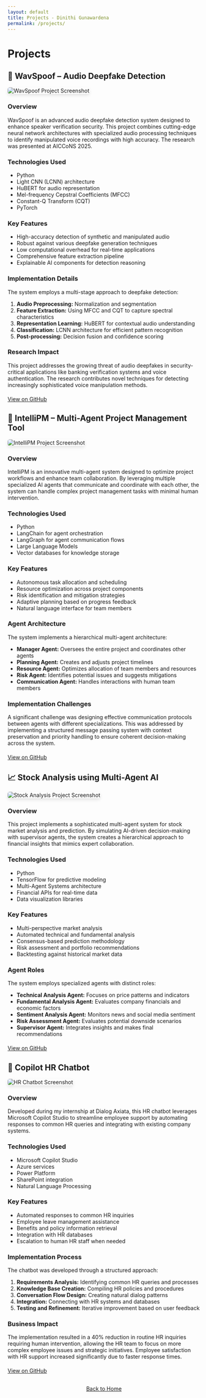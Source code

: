 ```yaml
---
layout: default
title: Projects - Dinithi Gunawardena
permalink: /projects/
---
```


# Projects

<div class="project-card" id="wavspoof">
  <h2>🧠 WavSpoof – Audio Deepfake Detection</h2>
  <img src="/images/wavspoof.png" alt="WavSpoof Project Screenshot" style="max-width: 600px; border-radius: 5px; box-shadow: 0 4px 8px rgba(0,0,0,0.1);"/>
  
  <h3>Overview</h3>
  <p>
    WavSpoof is an advanced audio deepfake detection system designed to enhance speaker verification security. This project combines cutting-edge neural network architectures with specialized audio processing techniques to identify manipulated voice recordings with high accuracy. The research was presented at AICCoNS 2025.
  </p>
  
  <h3>Technologies Used</h3>
  <ul>
    <li>Python</li>
    <li>Light CNN (LCNN) architecture</li>
    <li>HuBERT for audio representation</li>
    <li>Mel-frequency Cepstral Coefficients (MFCC)</li>
    <li>Constant-Q Transform (CQT)</li>
    <li>PyTorch</li>
  </ul>
  
  <h3>Key Features</h3>
  <ul>
    <li>High-accuracy detection of synthetic and manipulated audio</li>
    <li>Robust against various deepfake generation techniques</li>
    <li>Low computational overhead for real-time applications</li>
    <li>Comprehensive feature extraction pipeline</li>
    <li>Explainable AI components for detection reasoning</li>
  </ul>
  
  <h3>Implementation Details</h3>
  <p>
    The system employs a multi-stage approach to deepfake detection:
  </p>
  <ol>
    <li><strong>Audio Preprocessing:</strong> Normalization and segmentation</li>
    <li><strong>Feature Extraction:</strong> Using MFCC and CQT to capture spectral characteristics</li>
    <li><strong>Representation Learning:</strong> HuBERT for contextual audio understanding</li>
    <li><strong>Classification:</strong> LCNN architecture for efficient pattern recognition</li>
    <li><strong>Post-processing:</strong> Decision fusion and confidence scoring</li>
  </ol>
  
  <h3>Research Impact</h3>
  <p>
    This project addresses the growing threat of audio deepfakes in security-critical applications like banking verification systems and voice authentication. The research contributes novel techniques for detecting increasingly sophisticated voice manipulation methods.
  </p>
  
  <div style="margin-top: 20px;">
    <a href="https://github.com/DinithiG/WavSpoof" class="btn" target="_blank"><i class="fab fa-github"></i> View on GitHub</a>
  </div>
</div>

<div class="project-card" id="intellipm">
  <h2>🤖 IntelliPM – Multi-Agent Project Management Tool</h2>
  <img src="/images/intellipm.png" alt="IntelliPM Project Screenshot" style="max-width: 600px; border-radius: 5px; box-shadow: 0 4px 8px rgba(0,0,0,0.1);"/>
  
  <h3>Overview</h3>
  <p>
    IntelliPM is an innovative multi-agent system designed to optimize project workflows and enhance team collaboration. By leveraging multiple specialized AI agents that communicate and coordinate with each other, the system can handle complex project management tasks with minimal human intervention.
  </p>
  
  <h3>Technologies Used</h3>
  <ul>
    <li>Python</li>
    <li>LangChain for agent orchestration</li>
    <li>LangGraph for agent communication flows</li>
    <li>Large Language Models</li>
    <li>Vector databases for knowledge storage</li>
  </ul>
  
  <h3>Key Features</h3>
  <ul>
    <li>Autonomous task allocation and scheduling</li>
    <li>Resource optimization across project components</li>
    <li>Risk identification and mitigation strategies</li>
    <li>Adaptive planning based on progress feedback</li>
    <li>Natural language interface for team members</li>
  </ul>
  
  <h3>Agent Architecture</h3>
  <p>
    The system implements a hierarchical multi-agent architecture:
  </p>
  <ul>
    <li><strong>Manager Agent:</strong> Oversees the entire project and coordinates other agents</li>
    <li><strong>Planning Agent:</strong> Creates and adjusts project timelines</li>
    <li><strong>Resource Agent:</strong> Optimizes allocation of team members and resources</li>
    <li><strong>Risk Agent:</strong> Identifies potential issues and suggests mitigations</li>
    <li><strong>Communication Agent:</strong> Handles interactions with human team members</li>
  </ul>
  
  <h3>Implementation Challenges</h3>
  <p>
    A significant challenge was designing effective communication protocols between agents with different specializations. This was addressed by implementing a structured message passing system with context preservation and priority handling to ensure coherent decision-making across the system.
  </p>
  
  <div style="margin-top: 20px;">
    <a href="https://github.com/DinithiG/IntelliPM" class="btn" target="_blank"><i class="fab fa-github"></i> View on GitHub</a>
  </div>
</div>

<div class="project-card" id="stock-analysis">
  <h2>📈 Stock Analysis using Multi-Agent AI</h2>
  <img src="/images/stock-analysis.png" alt="Stock Analysis Project Screenshot" style="max-width: 600px; border-radius: 5px; box-shadow: 0 4px 8px rgba(0,0,0,0.1);"/>
  
  <h3>Overview</h3>
  <p>
    This project implements a sophisticated multi-agent system for stock market analysis and prediction. By simulating AI-driven decision-making with supervisor agents, the system creates a hierarchical approach to financial insights that mimics expert collaboration.
  </p>
  
  <h3>Technologies Used</h3>
  <ul>
    <li>Python</li>
    <li>TensorFlow for predictive modeling</li>
    <li>Multi-Agent Systems architecture</li>
    <li>Financial APIs for real-time data</li>
    <li>Data visualization libraries</li>
  </ul>
  
  <h3>Key Features</h3>
  <ul>
    <li>Multi-perspective market analysis</li>
    <li>Automated technical and fundamental analysis</li>
    <li>Consensus-based prediction methodology</li>
    <li>Risk assessment and portfolio recommendations</li>
    <li>Backtesting against historical market data</li>
  </ul>
  
  <h3>Agent Roles</h3>
  <p>
    The system employs specialized agents with distinct roles:
  </p>
  <ul>
    <li><strong>Technical Analysis Agent:</strong> Focuses on price patterns and indicators</li>
    <li><strong>Fundamental Analysis Agent:</strong> Evaluates company financials and economic factors</li>
    <li><strong>Sentiment Analysis Agent:</strong> Monitors news and social media sentiment</li>
    <li><strong>Risk Assessment Agent:</strong> Evaluates potential downside scenarios</li>
    <li><strong>Supervisor Agent:</strong> Integrates insights and makes final recommendations</li>
  </ul>
  
  <div style="margin-top: 20px;">
    <a href="https://github.com/DinithiG/StockAnalysisAI" class="btn" target="_blank"><i class="fab fa-github"></i> View on GitHub</a>
  </div>
</div>

<div class="project-card" id="hr-chatbot">
  <h2>💬 Copilot HR Chatbot</h2>
  <img src="/images/hr-chatbot.png" alt="HR Chatbot Screenshot" style="max-width: 600px; border-radius: 5px; box-shadow: 0 4px 8px rgba(0,0,0,0.1);"/>
  
  <h3>Overview</h3>
  <p>
    Developed during my internship at Dialog Axiata, this HR chatbot leverages Microsoft Copilot Studio to streamline employee support by automating responses to common HR queries and integrating with existing company systems.
  </p>
  
  <h3>Technologies Used</h3>
  <ul>
    <li>Microsoft Copilot Studio</li>
    <li>Azure services</li>
    <li>Power Platform</li>
    <li>SharePoint integration</li>
    <li>Natural Language Processing</li>
  </ul>
  
  <h3>Key Features</h3>
  <ul>
    <li>Automated responses to common HR inquiries</li>
    <li>Employee leave management assistance</li>
    <li>Benefits and policy information retrieval</li>
    <li>Integration with HR databases</li>
    <li>Escalation to human HR staff when needed</li>
  </ul>
  
  <h3>Implementation Process</h3>
  <p>
    The chatbot was developed through a structured approach:
  </p>
  <ol>
    <li><strong>Requirements Analysis:</strong> Identifying common HR queries and processes</li>
    <li><strong>Knowledge Base Creation:</strong> Compiling HR policies and procedures</li>
    <li><strong>Conversation Flow Design:</strong> Creating natural dialog patterns</li>
    <li><strong>Integration:</strong> Connecting with HR systems and databases</li>
    <li><strong>Testing and Refinement:</strong> Iterative improvement based on user feedback</li>
  </ol>
  
  <h3>Business Impact</h3>
  <p>
    The implementation resulted in a 40% reduction in routine HR inquiries requiring human intervention, allowing the HR team to focus on more complex employee issues and strategic initiatives. Employee satisfaction with HR support increased significantly due to faster response times.
  </p>
  
  <div style="margin-top: 20px;">
    <a href="https://github.com/DinithiG/HRChatbot" class="btn" target="_blank"><i class="fab fa-github"></i> View on GitHub</a>
  </div>
</div>

<div style="margin-top: 30px; text-align: center;">
  <a href="/" class="btn"><i class="fas fa-arrow-left"></i> Back to Home</a>
</div>